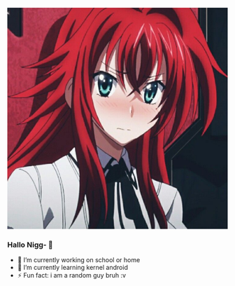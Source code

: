 ![other](https://github.com/RapliVx/raplivx/blob/a64e9f00e48b5375ee952cc5cb3c0674aba606c8/benner.jpeg)
### Hallo Nigg- 👋

<!--
**RapliVx/raplivx** is a ✨ _special_ ✨ repository because its `README.md` (this file) appears on your GitHub profile.

Here are some ideas to get you started:
- 🔭 I’m currently working on school or home
- 🌱 I’m currently learning kernel android
- 🤔 I’m looking for help with my girlfriend
- ⚡ Fun fact: i am a random guy bruh :v
-->
- 🔭 I’m currently working on school or home
- 🌱 I’m currently learning kernel android
- ⚡ Fun fact: i am a random guy bruh :v
